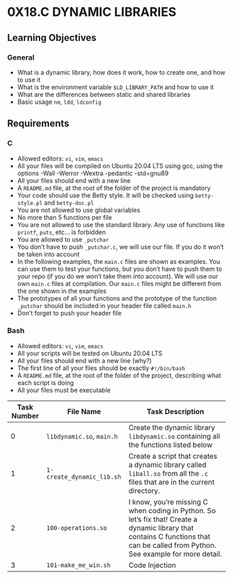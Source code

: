 # 0X18.C DYNAMIC LIBRARIES

## Learning Objectives

### General
- What is a dynamic library, how does it work, how to create one, and how to use it
- What is the environment variable `$LD_LIBRARY_PATH` and how to use it
- What are the differences between static and shared libraries
- Basic usage `nm`, `ldd`, `ldconfig`

## Requirements

### C
- Allowed editors: `vi`, `vim`, `emacs`
- All your files will be compiled on Ubuntu 20.04 LTS using gcc, using the options -Wall -Werror -Wextra -pedantic -std=gnu89
- All your files should end with a new line
- A `README.md` file, at the root of the folder of the project is mandatory
- Your code should use the Betty style. It will be checked using `betty-style.pl` and `betty-doc.pl`
- You are not allowed to use global variables
- No more than 5 functions per file
- You are not allowed to use the standard library. Any use of functions like `printf`, `puts`, etc… is forbidden
- You are allowed to use `_putchar`
- You don’t have to push `_putchar.c`, we will use our file. If you do it won’t be taken into account
- In the following examples, the `main.c` files are shown as examples. You can use them to test your functions, but you don’t have to push them to your repo (if you do we won’t take them into account). We will use our own `main.c` files at compilation. Our `main.c` files might be different from the one shown in the examples
- The prototypes of all your functions and the prototype of the function `_putchar` should be included in your header file called `main.h`
- Don’t forget to push your header file

### Bash
- Allowed editors: `vi`, `vim`, `emacs`
- All your scripts will be tested on Ubuntu 20.04 LTS
- All your files should end with a new line (why?)
- The first line of all your files should be exactly `#!/bin/bash`
- A `README.md` file, at the root of the folder of the project, describing what each script is doing
- All your files must be executable

|Task Number| File Name | Task Description|
|-----|------|------|
|0|`libdynamic.so`, `main.h`|Create the dynamic library `libdynamic.so` containing all the functions listed below|
|1|`1-create_dynamic_lib.sh`|Create a script that creates a dynamic library called `liball.so` from all the `.c` files that are in the current directory.|
|2|`100-operations.so`|I know, you’re missing C when coding in Python. So let’s fix that! Create a dynamic library that contains C functions that can be called from Python. See example for more detail.|
|3|`101-make_me_win.sh`|Code Injection|
